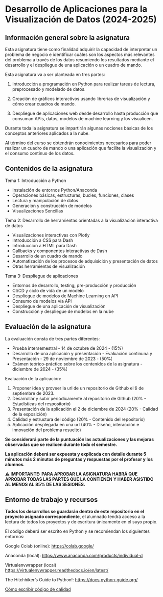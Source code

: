# Desarrollo de Aplicaciones para la Visualización de Datos (2024-2025)

## Información general sobre la asignatura

Esta asignatura tiene como finalidad adquirir la capacidad de interpretar un problema de negocio e identificar cuáles son los aspectos más
relevantes del problema a través de los datos resumiendo los resultados mediante el desarrollo y el despliegue de una aplicación o un
cuadro de mando.

Esta asignatura va a ser planteada en tres partes: 

1. Introducción a programación en Python para realizar tareas de lectura, preprocesado y modelado de datos. 

2. Creación de gráficos interactivos usando librerías de visualización y cómo crear cuadros de mando.

3. Despliegue de aplicaciones web desde desarrollo hasta producción que consuman APIs, datos, modelos de machine learning y los visualicen.

Durante toda la asignatura se impartirán algunas nociones básicas de los conceptos anteriores aplicados a la nube.

Al término del curso se obtendrán conocimientos necesarios para poder realizar un cuadro de mando o una aplicación que facilite la visualización y el consumo contínuo de los datos.

## Contenidos de la asignatura

Tema 1: Introducción a Python
* Instalación de entornos Python/Anaconda
* Operaciones básicas, estructuras, bucles, funciones, clases
* Lectura y manipulación de datos
* Generación y construcción de modelos
* Visualizaciones Sencillas

Tema 2: Desarrollo de herramientas orientadas a la visualización interactiva de datos
* Visualizaciones interactivas con Plotly
* Introducción a CSS para Dash
* Introducción a HTML para Dash
* Callbacks y componentes interactivas de Dash
* Desarrollo de un cuadro de mando
* Automatización de los procesos de adquisición y presentación de datos
* Otras herramientas de visualización

Tema 3: Despliegue de aplicaciones
* Entornos de desarrollo, testing, pre-producción y producción
* CI/CD y ciclo de vida de un modelo
* Despliegue de modelos de Machine Learning en API
* Consumo de modelos vía API
* Despliegue de una aplicación de visualización
* Construcción y despliegue de modelos en la nube

## Evaluación de la asignatura 

La evaluación consta de tres partes diferentes:

* Prueba intersemestral - 14 de octubre de 2024 - (15%)
* Desarrollo de una aplicación y presentación - Evaluación continuna y Presentación - 29 de noviembre de 2023 - (50%)
* Exámen teórico-práctico sobre los contenidos de la asignatura - diciembre de 2024 - (35%)

Evaluación de la aplicación:

1. Proponer idea y proveer la url de un repositorio de Github el 9 de septiembre de 2023.
2. Desarrollar y subir periódicamente al repositorio de Github (20% - Estadísticas del respositorio)
3. Presentación de la aplicación el 2 de diciembre de 2024 (20% - Calidad de la exposición)
4. Calidad y estructura del código (20% - Contenido del repositorio) 
5. Aplicación desplegada en una url (40% - Diseño, interacción e innovación del problema resuelto)

__Se considerará parte de la puntuación las actualizaciones y las mejoras observadas que se realicen durante todo el semestre.__

__La aplicación deberá ser expuesta y explicada con detalle durante 5 minutos más 2 minutos de preguntas y respuestas por el profesor y los alumnos.__

__⚠️ IMPORTANTE: PARA APROBAR LA ASIGNATURA HABRÁ QUE APROBAR TODAS LAS PARTES QUE LA CONTIENEN Y HABER ASISTIDO AL MENOS AL 85% DE LAS SESIONES.__

## Entorno de trabajo y recursos

__Todos los desarrollos se guardarán dentro de este repositorio en el proyecto asignado correspondiente__, el alumnado tendrá acceso a la lectura de todos los proyectos y de escritura únicamente en el suyo propio.

El código deberá ser escrito en Python y se recomiendan los siguientes entornos:

Google Colab (online): https://colab.google/

Anaconda (local): https://www.anaconda.com/products/individual-d

Virtualenvwrapper (local) https://virtualenvwrapper.readthedocs.io/en/latest/

The Hitchhiker’s Guide to Python!: https://docs.python-guide.org/

[Cómo escribir código de calidad](https://docs.python-guide.org/#writing-great-python-code)
 


